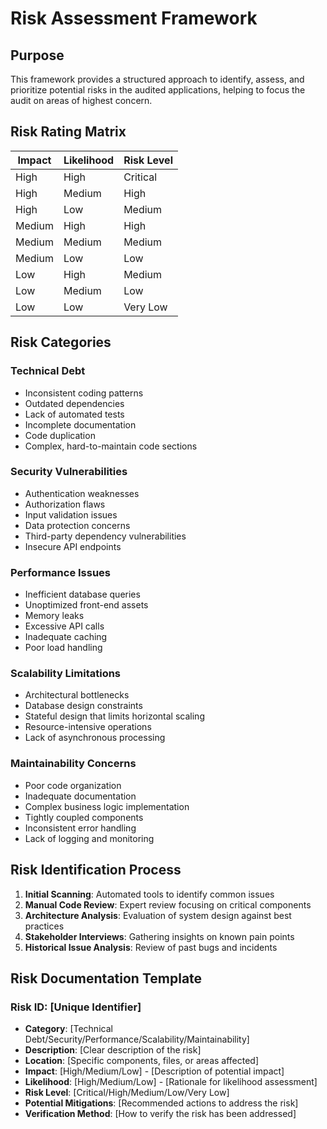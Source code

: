 # Risk Assessment Framework

## Purpose
This framework provides a structured approach to identify, assess, and prioritize potential risks in the audited applications, helping to focus the audit on areas of highest concern.

## Risk Rating Matrix

| Impact | Likelihood | Risk Level |
|--------|------------|------------|
| High   | High       | Critical   |
| High   | Medium     | High       |
| High   | Low        | Medium     |
| Medium | High       | High       |
| Medium | Medium     | Medium     |
| Medium | Low        | Low        |
| Low    | High       | Medium     |
| Low    | Medium     | Low        |
| Low    | Low        | Very Low   |

## Risk Categories

### Technical Debt
- Inconsistent coding patterns
- Outdated dependencies
- Lack of automated tests
- Incomplete documentation
- Code duplication
- Complex, hard-to-maintain code sections

### Security Vulnerabilities
- Authentication weaknesses
- Authorization flaws
- Input validation issues
- Data protection concerns
- Third-party dependency vulnerabilities
- Insecure API endpoints

### Performance Issues
- Inefficient database queries
- Unoptimized front-end assets
- Memory leaks
- Excessive API calls
- Inadequate caching
- Poor load handling

### Scalability Limitations
- Architectural bottlenecks
- Database design constraints
- Stateful design that limits horizontal scaling
- Resource-intensive operations
- Lack of asynchronous processing

### Maintainability Concerns
- Poor code organization
- Inadequate documentation
- Complex business logic implementation
- Tightly coupled components
- Inconsistent error handling
- Lack of logging and monitoring

## Risk Identification Process

1. **Initial Scanning**: Automated tools to identify common issues
2. **Manual Code Review**: Expert review focusing on critical components
3. **Architecture Analysis**: Evaluation of system design against best practices
4. **Stakeholder Interviews**: Gathering insights on known pain points
5. **Historical Issue Analysis**: Review of past bugs and incidents

## Risk Documentation Template

### Risk ID: [Unique Identifier]
- **Category**: [Technical Debt/Security/Performance/Scalability/Maintainability]
- **Description**: [Clear description of the risk]
- **Location**: [Specific components, files, or areas affected]
- **Impact**: [High/Medium/Low] - [Description of potential impact]
- **Likelihood**: [High/Medium/Low] - [Rationale for likelihood assessment]
- **Risk Level**: [Critical/High/Medium/Low/Very Low]
- **Potential Mitigations**: [Recommended actions to address the risk]
- **Verification Method**: [How to verify the risk has been addressed] 